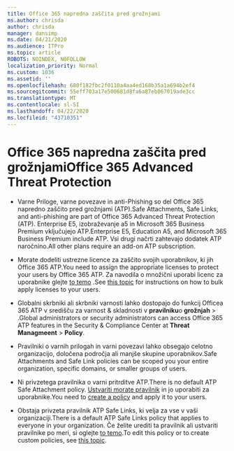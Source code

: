 ```yaml
---
title: Office 365 napredna zaščita pred grožnjami
ms.author: chrisda
author: chrisda
manager: dansimp
ms.date: 04/21/2020
ms.audience: ITPro
ms.topic: article
ROBOTS: NOINDEX, NOFOLLOW
localization_priority: Normal
ms.custom: 1036
ms.assetid: ''
ms.openlocfilehash: 680f182fbc2f0110a4aa4ed168b35a1a694b2ef4
ms.sourcegitcommit: 55eff703a17e500681d8fa6a87eb067019ade3cc
ms.translationtype: MT
ms.contentlocale: sl-SI
ms.lasthandoff: 04/22/2020
ms.locfileid: "43710351"
---
```

# <a name="office-365-advanced-threat-protection"></a><span data-ttu-id="0d03d-102">Office 365 napredna zaščita pred grožnjami</span><span class="sxs-lookup"><span data-stu-id="0d03d-102">Office 365 Advanced Threat Protection</span></span>

- <span data-ttu-id="0d03d-103">Varne Priloge, varne povezave in anti-Phishing so del Office 365 napredno zaščito pred grožnjami (ATP).</span><span class="sxs-lookup"><span data-stu-id="0d03d-103">Safe Attachments, Safe Links, and anti-phishing are part of Office 365 Advanced Threat Protection (ATP).</span></span> <span data-ttu-id="0d03d-104">Enterprise E5, izobraževanje a5 in Microsoft 365 Business Premium vključujejo ATP.</span><span class="sxs-lookup"><span data-stu-id="0d03d-104">Enterprise E5, Education A5, and Microsoft 365 Business Premium include ATP.</span></span> <span data-ttu-id="0d03d-105">Vsi drugi načrti zahtevajo dodatek ATP naročnino.</span><span class="sxs-lookup"><span data-stu-id="0d03d-105">All other plans require an add-on ATP subscription.</span></span>

- <span data-ttu-id="0d03d-106">Morate dodeliti ustrezne licence za zaščito svojih uporabnikov, ki jih Office 365 ATP.</span><span class="sxs-lookup"><span data-stu-id="0d03d-106">You need to assign the appropriate licenses to protect your users by Office 365 ATP.</span></span> <span data-ttu-id="0d03d-107">Za navodila o množični uporabi licenc za uporabnike glejte [to temo](https://docs.microsoft.com/office365/admin/subscriptions-and-billing/assign-licenses-to-users) .</span><span class="sxs-lookup"><span data-stu-id="0d03d-107">See [this topic](https://docs.microsoft.com/office365/admin/subscriptions-and-billing/assign-licenses-to-users) for instructions on how to bulk apply licenses to your users.</span></span>

- <span data-ttu-id="0d03d-108">Globalni skrbniki ali skrbniki varnosti lahko dostopajo do funkcij Officea 365 ATP v središču za varnost & skladnosti v **pravilniku**o **grožnjah** \> .</span><span class="sxs-lookup"><span data-stu-id="0d03d-108">Global administrators or security administrators can access Office 365 ATP features in the Security & Compliance Center at **Threat Managmeent** \> **Policy**.</span></span>

- <span data-ttu-id="0d03d-109">Pravilniki o varnih prilogah in varni povezavi lahko obsegajo celotno organizacijo, določena področja ali manjše skupine uporabnikov.</span><span class="sxs-lookup"><span data-stu-id="0d03d-109">Safe Attachments and Safe Link policies can be scoped you your entire organization, specific domains, or smaller groups of users.</span></span>

- <span data-ttu-id="0d03d-110">Ni privzetega pravilnika o varni pritrditve ATP.</span><span class="sxs-lookup"><span data-stu-id="0d03d-110">There is no default ATP Safe Attachment policy.</span></span> <span data-ttu-id="0d03d-111">[Ustvariti morate pravilnik](https://docs.microsoft.com/office365/securitycompliance/set-up-atp-safe-attachments-policies) in jo uporabiti za uporabnike.</span><span class="sxs-lookup"><span data-stu-id="0d03d-111">You need to [create a policy](https://docs.microsoft.com/office365/securitycompliance/set-up-atp-safe-attachments-policies) and apply it to your users.</span></span>

- <span data-ttu-id="0d03d-112">Obstaja privzeta pravilnik ATP Safe Links, ki velja za vse v vaši organizaciji.</span><span class="sxs-lookup"><span data-stu-id="0d03d-112">There is a default ATP Safe Links policy that applies to everyone in your organization.</span></span> <span data-ttu-id="0d03d-113">Če želite urediti ta pravilnik ali ustvariti pravilnike po meri, si oglejte [to temo](https://docs.microsoft.com/office365/securitycompliance/set-up-atp-safe-links-policies).</span><span class="sxs-lookup"><span data-stu-id="0d03d-113">To edit this policy or to create custom policies, see [this topic](https://docs.microsoft.com/office365/securitycompliance/set-up-atp-safe-links-policies).</span></span>
